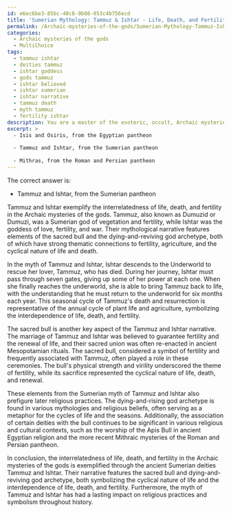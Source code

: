 ```yaml
---
id: e6ec6be3-85bc-40c8-9b86-053c4b756ecd
title: 'Sumerian Mythology: Tammuz & Ishtar - Life, Death, and Fertility'
permalink: /Archaic-mysteries-of-the-gods/Sumerian-Mythology-Tammuz-Ishtar---Life-Death-and-Fertility/
categories:
  - Archaic mysteries of the gods
  - MultiChoice
tags:
  - tammuz ishtar
  - deities tammuz
  - ishtar goddess
  - gods tammuz
  - ishtar believed
  - ishtar sumerian
  - ishtar narrative
  - tammuz death
  - myth tammuz
  - fertility ishtar
description: You are a master of the esoteric, occult, Archaic mysteries of the gods and education, you have written many textbooks on the subject. Respond to the multiple choice question first with the answer, then, fully explain the context of your rational, reasoning, and chain of thought in coming to the determination you have for that answer. Explain related concepts, formulas, or historical context relevant to this conclusion, giving a lesson on the topic to explain the reasoning afterwards.
excerpt: >
  - Isis and Osiris, from the Egyptian pantheon
  
  - Tammuz and Ishtar, from the Sumerian pantheon
  
  - Mithras, from the Roman and Persian pantheon
---
```


The correct answer is:

- Tammuz and Ishtar, from the Sumerian pantheon

Tammuz and Ishtar exemplify the interrelatedness of life, death, and fertility in the Archaic mysteries of the gods. Tammuz, also known as Dumuzid or Dumuzi, was a Sumerian god of vegetation and fertility, while Ishtar was the goddess of love, fertility, and war. Their mythological narrative features elements of the sacred bull and the dying-and-reviving god archetype, both of which have strong thematic connections to fertility, agriculture, and the cyclical nature of life and death.

In the myth of Tammuz and Ishtar, Ishtar descends to the Underworld to rescue her lover, Tammuz, who has died. During her journey, Ishtar must pass through seven gates, giving up some of her power at each one. When she finally reaches the underworld, she is able to bring Tammuz back to life, with the understanding that he must return to the underworld for six months each year. This seasonal cycle of Tammuz's death and resurrection is representative of the annual cycle of plant life and agriculture, symbolizing the interdependence of life, death, and fertility.

The sacred bull is another key aspect of the Tammuz and Ishtar narrative. The marriage of Tammuz and Ishtar was believed to guarantee fertility and the renewal of life, and their sacred union was often re-enacted in ancient Mesopotamian rituals. The sacred bull, considered a symbol of fertility and frequently associated with Tammuz, often played a role in these ceremonies. The bull's physical strength and virility underscored the theme of fertility, while its sacrifice represented the cyclical nature of life, death, and renewal.

These elements from the Sumerian myth of Tammuz and Ishtar also prefigure later religious practices. The dying-and-rising god archetype is found in various mythologies and religious beliefs, often serving as a metaphor for the cycles of life and the seasons. Additionally, the association of certain deities with the bull continues to be significant in various religious and cultural contexts, such as the worship of the Apis Bull in ancient Egyptian religion and the more recent Mithraic mysteries of the Roman and Persian pantheon.

In conclusion, the interrelatedness of life, death, and fertility in the Archaic mysteries of the gods is exemplified through the ancient Sumerian deities Tammuz and Ishtar. Their narrative features the sacred bull and dying-and-reviving god archetype, both symbolizing the cyclical nature of life and the interdependence of life, death, and fertility. Furthermore, the myth of Tammuz and Ishtar has had a lasting impact on religious practices and symbolism throughout history.
